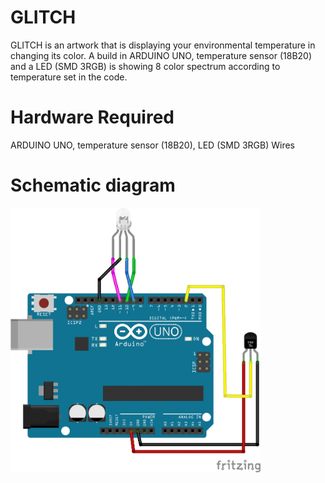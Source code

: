 # GLITCH
GLITCH is an artwork that is displaying your environmental temperature in changing its color. A build in ARDUINO UNO, temperature sensor (18B20) and a LED (SMD 3RGB) is showing 8 color spectrum according to temperature set in the code.

# Hardware Required

ARDUINO UNO, temperature sensor (18B20), LED (SMD 3RGB)  Wires

# Schematic diagram

<img src="GLITCH_Steckplatine.jpg" alt="drawing" width="400"/>
